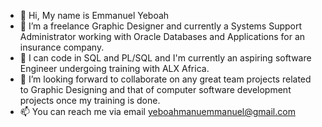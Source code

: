 - 👋 Hi, My name is Emmanuel Yeboah
- 👀 I’m a freelance Graphic Designer and currently a Systems Support Administrator working with Oracle Databases and Applications for an insurance company.
- 🌱 I can code in SQL and PL/SQL and I'm currently an aspiring software Engineer undergoing training with ALX Africa.
- 💞️ I’m looking forward to collaborate on any great team projects related to Graphic Designing and that of computer software development projects once my training is done.
- 📫 You can reach me via email yeboahmanuemmanuel@gmail.com

<!---
Stemmanuel95/Stemmanuel95 is a ✨ special ✨ repository because its `README.md` (this file) appears on your GitHub profile.
You can click the Preview link to take a look at your changes.
--->
